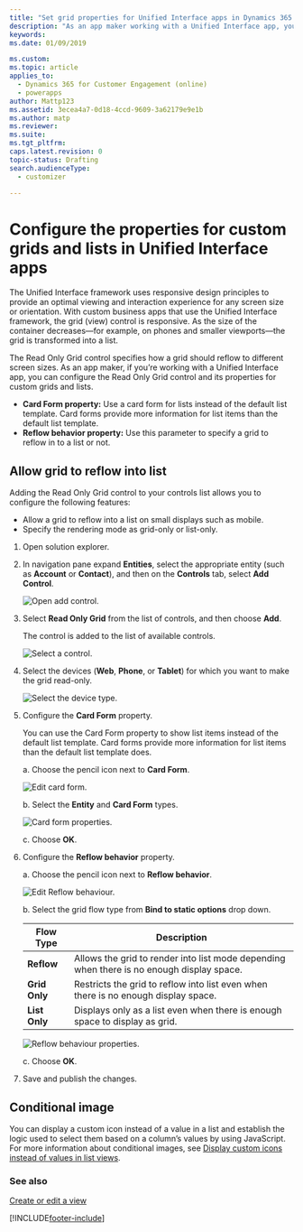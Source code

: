 ```yaml
---
title: "Set grid properties for Unified Interface apps in Dynamics 365 Customer Engagement (on-premises)"
description: "As an app maker working with a Unified Interface app, you can configure the Read Only Grid control and its properties for custom grids and lists."
keywords: 
ms.date: 01/09/2019

ms.custom: 
ms.topic: article
applies_to: 
  - Dynamics 365 for Customer Engagement (online)
  - powerapps
author: Mattp123
ms.assetid: 3ecea4a7-0d18-4ccd-9609-3a62179e9e1b
ms.author: matp
ms.reviewer: 
ms.suite: 
ms.tgt_pltfrm: 
caps.latest.revision: 0
topic-status: Drafting
search.audienceType: 
  - customizer

---
```

# Configure the properties for custom grids and lists in Unified Interface apps

The Unified Interface framework uses responsive design principles to provide an optimal viewing and interaction experience for any screen size or orientation. With custom business apps that use the Unified Interface framework, the grid (view) control is responsive. As the size of the container decreases—for example, on phones and smaller viewports—the grid is transformed into a list. 

The Read Only Grid control specifies how a grid should reflow to different screen sizes. As an app maker, if you’re working with a Unified Interface app, you can configure the Read Only Grid control and its properties for custom grids and lists.
- **Card Form property:** Use a card form for lists instead of the default list template. Card forms provide more information for list items than the default list template.
- **Reflow behavior property:** Use this parameter to specify a grid to reflow in to a list or not.

## Allow grid to reflow into list

Adding the Read Only Grid control to your controls list allows you to  configure the following features: 
- Allow a grid to reflow into a list on small displays such as mobile.
- Specify the rendering mode as grid-only or list-only.  

1. Open solution explorer.
2. In navigation pane expand **Entities**, select the appropriate entity (such as **Account** or **Contact**), and then on the **Controls** tab, select **Add Control**.

    ![Open add control.](media/UnifiedInterface_ReadOnlyGrid_AddControl.png "Open Add Control")

3. Select **Read Only Grid** from the list of controls, and then choose **Add**.

    The control is added to the list of available controls.

    ![Select a control.](media/UnifiedInterface_ReadOnlyGrid_SelectControl.png "Select a Control")

4. Select the devices (**Web**, **Phone**, or **Tablet**) for which you want to make the grid read-only.

    ![Select the device type.](media/UnifiedInterface_ReadOnlyGrid_SelectDevice.png "Select devices")

5. Configure the **Card Form** property.

    You can use the Card Form property to show list items instead of the default list template. Card forms provide more information for list items than the default list template does.    

    a. Choose the pencil icon next to **Card Form**.

    ![Edit card form.](media/UnifiedInterface_ReadOnlyGrid_CardForm.png "Edit card form")

    b.  Select the **Entity** and **Card Form** types.

    ![Card form properties.](media/UnifiedInterface_ReadOnlyGrid_CardFormProperties.png "Card form properties")

    c. Choose **OK**.
6. Configure the **Reflow behavior** property. 

    a. Choose the pencil icon next to **Reflow behavior**.

    ![Edit Reflow behaviour.](media/UnifiedInterface_ReadOnlyGrid_EditReflow.png "Edit Reflow behaviour")

    b. Select the grid flow type from **Bind to static options** drop down.

    |Flow Type|Description|
    |--------------|--------------------|
    |**Reflow**|Allows the grid to render into list mode depending when there is no enough display space.|
    |**Grid Only**|Restricts the grid to reflow into list even when there is no enough display space.|
    |**List Only**|Displays only as a list even when there is enough space to display as grid.|

     ![Reflow behaviour properties.](media/UnifiedInterface_ReadOnlyGrid_ReflowProperties.png "Reflow behaviour properties")

    c. Choose **OK**.


7. Save and publish the changes. 


## Conditional image
You can display a custom icon instead of a value in a list and establish the logic used to select them based on a column’s values by using JavaScript. For more information about conditional images, see [Display custom icons instead of values in list views](display-custom-icons-instead.md).

### See also
[Create or edit a view](create-edit-views.md)


[!INCLUDE[footer-include](../../../includes/footer-banner.md)]
